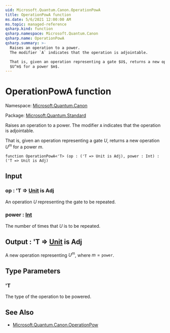 ```yaml
---
uid: Microsoft.Quantum.Canon.OperationPowA
title: OperationPowA function
ms.date: 5/6/2021 12:00:00 AM
ms.topic: managed-reference
qsharp.kind: function
qsharp.namespace: Microsoft.Quantum.Canon
qsharp.name: OperationPowA
qsharp.summary: >-
  Raises an operation to a power.
  The modifier `A` indicates that the operation is adjointable.

  That is, given an operation representing a gate $U$, returns a new operation
  $U^m$ for a power $m$.
---
```


# OperationPowA function

Namespace: [Microsoft.Quantum.Canon](xref:Microsoft.Quantum.Canon)

Package: [Microsoft.Quantum.Standard](https://nuget.org/packages/Microsoft.Quantum.Standard)


Raises an operation to a power.The modifier `A` indicates that the operation is adjointable.That is, given an operation representing a gate $U$, returns a new operation$U^m$ for a power $m$.

```qsharp
function OperationPowA<'T> (op : ('T => Unit is Adj), power : Int) : ('T => Unit is Adj)
```


## Input

### op : 'T => [Unit](xref:microsoft.quantum.qsharp.valueliterals#unit-literal)  is Adj

An operation $U$ representing the gate to be repeated.


### power : [Int](xref:microsoft.quantum.qsharp.valueliterals#int-literals)

The number of times that $U$ is to be repeated.



## Output : 'T => [Unit](xref:microsoft.quantum.qsharp.valueliterals#unit-literal)  is Adj

A new operation representing $U^m$, where $m = \texttt{power}$.

## Type Parameters

### 'T

The type of the operation to be powered.

## See Also

- [Microsoft.Quantum.Canon.OperationPow](xref:Microsoft.Quantum.Canon.OperationPow)